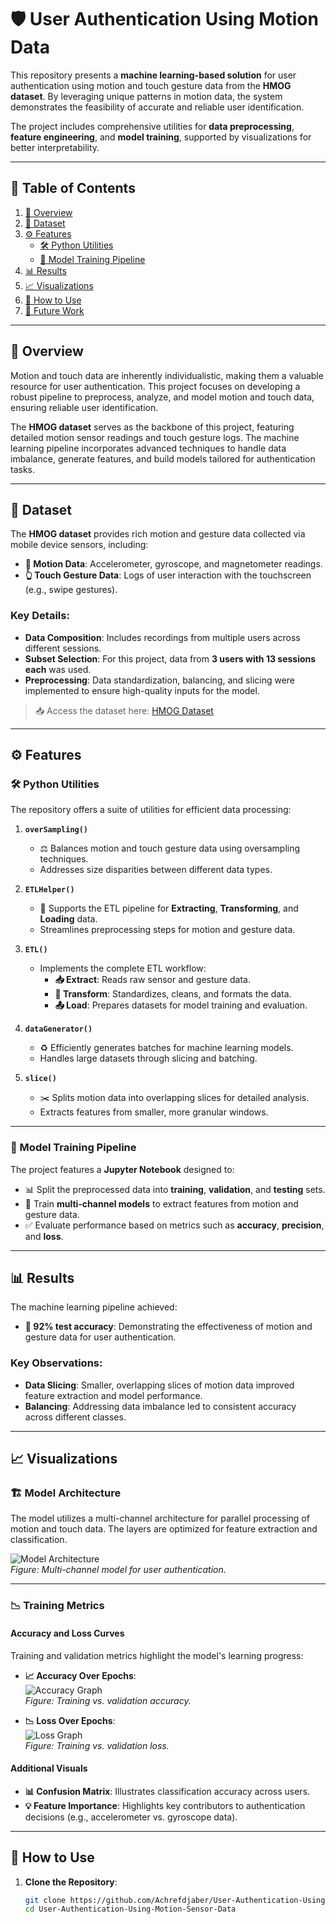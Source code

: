 # 🛡️ User Authentication Using Motion Data

This repository presents a **machine learning-based solution** for user authentication using motion and touch gesture data from the **HMOG dataset**. By leveraging unique patterns in motion data, the system demonstrates the feasibility of accurate and reliable user identification.

The project includes comprehensive utilities for **data preprocessing**, **feature engineering**, and **model training**, supported by visualizations for better interpretability.

---

## 📑 Table of Contents
1. [📖 Overview](#overview)
2. [📂 Dataset](#dataset)
3. [⚙️ Features](#features)
   - [🛠️ Python Utilities](#python-utilities)
   - [📓 Model Training Pipeline](#model-training-pipeline)
4. [📊 Results](#results)
5. [📈 Visualizations](#visualizations)
6. [🚀 How to Use](#how-to-use)
7. [🔮 Future Work](#future-work)

---

## 📖 Overview

Motion and touch data are inherently individualistic, making them a valuable resource for user authentication. This project focuses on developing a robust pipeline to preprocess, analyze, and model motion and touch data, ensuring reliable user identification.

The **HMOG dataset** serves as the backbone of this project, featuring detailed motion sensor readings and touch gesture logs. The machine learning pipeline incorporates advanced techniques to handle data imbalance, generate features, and build models tailored for authentication tasks.

---

## 📂 Dataset

The **HMOG dataset** provides rich motion and gesture data collected via mobile device sensors, including:
- **📡 Motion Data**: Accelerometer, gyroscope, and magnetometer readings.
- **👆 Touch Gesture Data**: Logs of user interaction with the touchscreen (e.g., swipe gestures).

### Key Details:
- **Data Composition**: Includes recordings from multiple users across different sessions.
- **Subset Selection**: For this project, data from **3 users with 13 sessions each** was used.
- **Preprocessing**: Data standardization, balancing, and slicing were implemented to ensure high-quality inputs for the model.

> 📥 Access the dataset here: [HMOG Dataset](https://hmog-dataset.github.io/hmog/)

---

## ⚙️ Features

### 🛠️ Python Utilities

The repository offers a suite of utilities for efficient data processing:

1. **`overSampling()`**  
   - ⚖️ Balances motion and touch gesture data using oversampling techniques.  
   - Addresses size disparities between different data types.  

2. **`ETLHelper()`**  
   - 🧹 Supports the ETL pipeline for **Extracting**, **Transforming**, and **Loading** data.  
   - Streamlines preprocessing steps for motion and gesture data.  

3. **`ETL()`**  
   - Implements the complete ETL workflow:  
     - **📥 Extract**: Reads raw sensor and gesture data.  
     - **🔄 Transform**: Standardizes, cleans, and formats the data.  
     - **📤 Load**: Prepares datasets for model training and evaluation.  

4. **`dataGenerator()`**  
   - ♻️ Efficiently generates batches for machine learning models.  
   - Handles large datasets through slicing and batching.  

5. **`slice()`**  
   - ✂️ Splits motion data into overlapping slices for detailed analysis.  
   - Extracts features from smaller, more granular windows.  

---

### 📓 Model Training Pipeline

The project features a **Jupyter Notebook** designed to:
- 📊 Split the preprocessed data into **training**, **validation**, and **testing** sets.  
- 🧠 Train **multi-channel models** to extract features from motion and gesture data.  
- ✅ Evaluate performance based on metrics such as **accuracy**, **precision**, and **loss**.

---

## 📊 Results

The machine learning pipeline achieved:
- **🎯 92% test accuracy**: Demonstrating the effectiveness of motion and gesture data for user authentication.  

### Key Observations:
- **Data Slicing**: Smaller, overlapping slices of motion data improved feature extraction and model performance.  
- **Balancing**: Addressing data imbalance led to consistent accuracy across different classes.  

---

## 📈 Visualizations

### 🏗️ Model Architecture
The model utilizes a multi-channel architecture for parallel processing of motion and touch data. The layers are optimized for feature extraction and classification.

![Model Architecture](model-architecture.png)  
*Figure: Multi-channel model for user authentication.*

---

### 📉 Training Metrics

#### Accuracy and Loss Curves
Training and validation metrics highlight the model's learning progress:

- **📈 Accuracy Over Epochs**:  
  ![Accuracy Graph](Accuracy_output.png)  
  _Figure: Training vs. validation accuracy._

- **📉 Loss Over Epochs**:  
  ![Loss Graph](Loss_output.png)  
  _Figure: Training vs. validation loss._

#### Additional Visuals
- **📊 Confusion Matrix**: Illustrates classification accuracy across users.  
- **💡 Feature Importance**: Highlights key contributors to authentication decisions (e.g., accelerometer vs. gyroscope data).  

---

## 🚀 How to Use

1. **Clone the Repository**:
   ```bash
   git clone https://github.com/Achrefdjaber/User-Authentication-Using-Motion-Sensor-Data.git
   cd User-Authentication-Using-Motion-Sensor-Data
